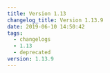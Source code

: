 ```yaml
---
title: Version 1.13
changelog_title: Version 1.13.9
date: 2019-06-10 14:50:42
tags:
  - changelogs
  - 1.13
  - deprecated
version: 1.13.9
---
```


<script src="https://gist.github.com/spinnaker-release/52fffe257a3d39bb1d44e775b0ac9efa.js"/>
